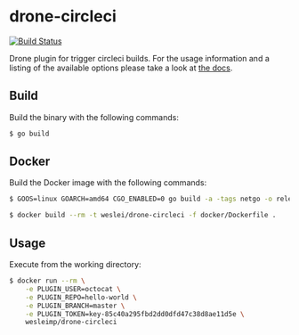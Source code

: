 # drone-circleci

[![Build Status](https://cloud.drone.io/api/badges/wesleimp/drone-circleci/status.svg)](https://cloud.drone.io/wesleimp/drone-circleci)

Drone plugin for trigger circleci builds. For the usage information and a listing of the available options please take a look at [the docs](DOCS.md).

## Build

Build the binary with the following commands:

```sh
$ go build
```

## Docker

Build the Docker image with the following commands:

```sh
$ GOOS=linux GOARCH=amd64 CGO_ENABLED=0 go build -a -tags netgo -o release/linux/amd64/drone-circleci

$ docker build --rm -t weslei/drone-circleci -f docker/Dockerfile .
```

## Usage

Execute from the working directory:

```sh
$ docker run --rm \
    -e PLUGIN_USER=octocat \
    -e PLUGIN_REPO=hello-world \
    -e PLUGIN_BRANCH=master \
    -e PLUGIN_TOKEN=key-85c40a295fbd2dd0dfd47c38d8ae11d5e \
    wesleimp/drone-circleci
```
